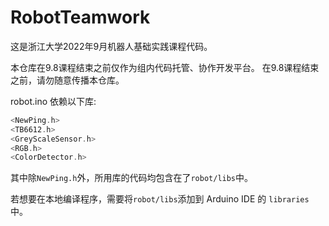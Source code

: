 # RobotTeamwork

这是浙江大学2022年9月机器人基础实践课程代码。

本仓库在9.8课程结束之前仅作为组内代码托管、协作开发平台。
在9.8课程结束之前，请勿随意传播本仓库。

robot.ino 依赖以下库:

```cpp
<NewPing.h>
<TB6612.h>
<GreyScaleSensor.h>
<RGB.h>
<ColorDetector.h>
```

其中除`NewPing.h`外，所用库的代码均包含在了`robot/libs`中。

若想要在本地编译程序，需要将`robot/libs`添加到 Arduino IDE 的 `libraries` 中。
